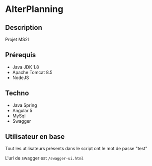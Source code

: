 # AlterPlanning

## Description 

Projet MS2I

## Prérequis

- Java JDK 1.8
- Apache Tomcat 8.5
- NodeJS

## Techno

- Java Spring
- Angular 5
- MySql
- Swagger

## Utilisateur en base

Tout les utilisateurs présents dans le script ont le mot de passe "test"

L'url de swagger est `/swagger-ui.html`